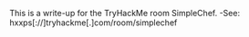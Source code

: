 This is a write-up for the TryHackMe room SimpleChef.
-See: hxxps[://]tryhackme[.]com/room/simplechef
